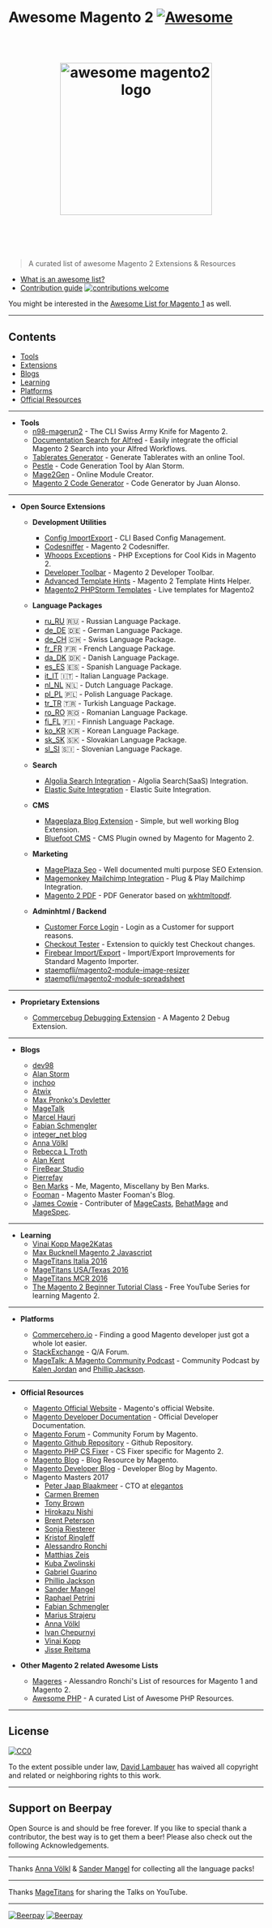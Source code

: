 # Awesome Magento 2 [![Awesome](https://cdn.rawgit.com/sindresorhus/awesome/d7305f38d29fed78fa85652e3a63e154dd8e8829/media/badge.svg)](https://github.com/sindresorhus/awesome)

<h1 align="center">
	<br>
	<img width="300" src="https://github.com/DavidLambauer/awesome-magento2/blob/b8c9566e041af1e84b11457adb664dbcadfa842c/media/awesome-magento-logo.png?raw=true" alt="awesome magento2 logo">
	<br>
	<br>
	<br>
</h1>

> A curated list of awesome Magento 2 Extensions & Resources

- [What is an awesome list?](https://github.com/sindresorhus/awesome/blob/master/awesome.md)
- [Contribution guide](contributing.md) [![contributions welcome](https://img.shields.io/badge/contributions-welcome-brightgreen.svg?style=flat)](https://github.com/dwyl/esta/issues)


You might be interested in the [Awesome List for Magento 1](https://github.com/DavidLambauer/awesome-magento) as well.

---

## Contents

- [Tools](#tools)
- [Extensions](#extensions)
- [Blogs](#blogs)
- [Learning](#learning)
- [Platforms](#platforms)
- [Official Resources](#official)

---

- **Tools**
	- [n98-magerun2](http://magerun.net/) - The CLI Swiss Army Knife for Magento 2.
	- [Documentation Search for Alfred](https://github.com/DavidLambauer/Alfred-Workflow-Magento-2-DevDocs-Search) - Easily integrate the official Magento 2 Search into your Alfred Workflows.
	- [Tablerates Generator](https://elgentos.nl/tablerates/) - Generate Tablerates with an online Tool.
	- [Pestle](https://github.com/astorm/pestle) - Code Generation Tool by Alan Storm.
	- [Mage2Gen](https://mage2gen.com/) - Online Module Creator.
	- [Magento 2 Code Generator](https://github.com/staempfli/magento2-code-generator) - Code Generator by Juan Alonso.
	
___


- **Open Source Extensions**

	- **Development Utilities**

		- [Config ImportExport](https://github.com/semaio/Magento2-ConfigImportExport) - CLI Based Config Management.
		- [Codesniffer](https://github.com/magento-ecg/coding-standard) - Magento 2 Codesniffer.
		- [Whoops Exceptions](https://github.com/yireo/Yireo_Whoops) - PHP Exceptions for Cool Kids in Magento 2.
		- [Developer Toolbar](https://github.com/mgtcommerce/Mgt_Developertoolbar) - Magento 2 Developer Toolbar.
		- [Advanced Template Hints](https://github.com/ho-nl/magento2-Ho_Templatehints) - Magento 2 Template Hints Helper.	
		- [Magento2 PHPStorm Templates](https://github.com/staempfli/magento2-phpstorm-templates) - Live templates for Magento2

	- **Language Packages**

		- [ru_RU](https://packagist.org/packages/etws/magento-language-ru_ru) :ru: - Russian Language Package.
		- [de_DE](https://github.com/splendidinternet/Magento2_German_LocalePack_de_DE) :de: - German Language 	Package.
		- [de_CH](https://github.com/staempfli/magento2-language-de-ch) 🇨🇭 - Swiss Language Package.
		- [fr_FR](https://github.com/Imaginaerum/magento2-language-fr-fr) :fr: - French Language Package.
		- [da_DK](https://magentodanmark.dk/) 🇩🇰 - Danish Language Package.
		- [es_ES](https://github.com/eusonlito/magento2-language-es_es) :es: - Spanish Language Package.
		- [it_IT](https://github.com/antoniocarboni/magento2-traduzione-italiana) :it: - Italian Language Package.
		- [nl_NL](https://bitbucket.org/creaminternet/language-nl_nl.git) 🇳🇱 - Dutch Language Package.
		- [pl_PL](https://github.com/SnowdogApps/magento2-pl_pl) 🇵🇱 - Polish Language Package.
		- [tr_TR](https://github.com/hidonet/magento2-language-tr_tr) :tr: - Turkish Language Package.
		- [ro_RO](https://github.com/EaDesgin/magento2-romanian-language-pack) 🇷🇴 - Romanian Language Package.
		- [fi_FL](https://github.com/mageplaza/magento-2-finnish-language-pack) 🇫🇮 - Finnish Language Package.
		- [ko_KR](https://github.com/mageplaza/magento-2-korean-language-pack) 🇰🇷 - Korean Language Package.
		- [sk_SK](https://github.com/mageplaza/magento-2-slovak-language-pack) 🇸🇰 - Slovakian Language Package.
		- [sl_SI](https://github.com/symfony-si/magento2-sl_si) 🇸🇮 - Slovenian Language Package.
	- **Search**
	
		- [Algolia Search Integration](https://github.com/algolia/algoliasearch-magento-2) - Algolia Search(SaaS) Integration.
		- [Elastic Suite Integration](https://github.com/Smile-SA/elasticsuite/) - Elastic Suite Integration.

	- **CMS**

		- [Mageplaza Blog Extension](https://github.com/mageplaza/magento-2-blog-extension) - Simple, but well working Blog Extension.
		- [Bluefoot CMS](https://www.bluefootcms.com/) - CMS Plugin owned by Magento for Magento 2.

	- **Marketing**

		- [MagePlaza Seo](https://github.com/mageplaza/magento-2-seo-extension) - Well documented multi purpose SEO Extension.
		- [Magemonkey Mailchimp Integration](https://github.com/ebizmarts/magento2-magemonkey) - Plug & Play Mailchimp Integration.
		- [Magento 2 PDF](https://github.com/staempfli/magento2-module-pdf) - PDF Generator based on [wkhtmltopdf](http://wkhtmltopdf.org/).
		
	- **Adminhtml / Backend**
	
		- [Customer Force Login](https://github.com/bitExpert/magento2-force-login) - Login as a Customer for support reasons.
		- [Checkout Tester](https://github.com/yireo/Yireo_CheckoutTester2) - Extension to quickly test Checkout changes.
		- [Firebear Import/Export](https://github.com/firebearstudio/importexport) - Import/Export Improvements for Standard Magento Importer.
		- [staempfli/magento2-module-image-resizer](https://github.com/staempfli/magento2-module-image-resizer)
		- [staempfli/magento2-module-spreadsheet](https://github.com/staempfli/magento2-module-spreadsheet)


---

- **Proprietary Extensions**

	- [Commercebug Debugging Extension](http://store.pulsestorm.net/products/commerce-bug-3) - A Magento 2 Debug Extension.
		
---

- **Blogs**

	- [dev98](https://dev98.de/)
	- [Alan Storm](http://alanstorm.com/category/magento-2/)
	- [inchoo](http://inchoo.net/category/magento-2/)
	- [Atwix](https://www.atwix.com/blog/)
	- [Max Pronko's Devletter](https://maxpronko.us13.list-manage.com/subscribe/post?u=1522a03b7b9e6dea003fad97a&id=dc6b454824)
	- [MageTalk](http://magetalk.com/)
	- [Marcel Hauri](https://blog.hauri.me/)
	- [Fabian Schmengler](https://www.schmengler-se.de/)
	- [integer_net blog](https://www.integer-net.com/blog/)
	- [Anna Völkl](http://anna.voelkl.at/)
	- [Rebecca L Troth](http://rebeccatroth.co.uk/)
	- [Alan Kent](https://alankent.me/)
	- [FireBear Studio](https://firebearstudio.com/blog)
	- [Pierrefay](https://www.pierrefay.com/en/tag/magento2.html)
	- [Ben Marks](http://bhmarks.com/blog/) - Me, Magento, Miscellany by Ben Marks.
	- [Fooman](http://store.fooman.co.nz/blog) - Magento Master Fooman's Blog.
	- [James Cowie](http://jamescowie.me/) - Contributer of [MageCasts](http://www.magecasts.io/), [BehatMage](https://github.com/MageTest/BehatMage) and [MageSpec](https://github.com/MageTest/MageSpec).	

---

- **Learning**
	- [Vinai Kopp Mage2Katas](https://www.youtube.com/channel/UCRFDWo7jTlrpEsJxzc7WyPw)
	- [Max Bucknell Magento 2 Javascript](https://www.youtube.com/watch?v=tHxebA-jOSo)
	- [MageTitans Italia 2016](https://www.youtube.com/playlist?list=PLwB4Uz_0hoVP3Fm_c4HfNPK5JdRD6DIDl)
	- [MageTitans USA/Texas 2016](https://www.youtube.com/playlist?list=PLwB4Uz_0hoVOLU7LPRNL4lAmJeAv7HQ-b)
	- [MageTitans MCR 2016](https://www.youtube.com/playlist?list=PLwB4Uz_0hoVMOnBRS49ICbNWOU5jhNNWC)
	- [The Magento 2 Beginner Tutorial Class](https://www.youtube.com/playlist?list=PLtaXuX0nEZk9eL59JGE3ny-_GAU-z5X5D&utm_content=buffer797bf&utm_medium=social&utm_source=twitter.com&utm_campaign=buffer) - Free YouTube Series for learning Magento 2.

---

- **Platforms**

	- [Commercehero.io](https://commercehero.io/) - Finding a good Magento developer just got a whole lot easier.
	- [StackExchange](http://magento.stackexchange.com/) - Q/A Forum.
	- [MageTalk: A Magento Community Podcast](http://magetalk.com/) - Community Podcast by [Kalen Jordan](https://commercehero.io/kalenjordan) and [Phillip Jackson](https://commercehero.io/philwinkle).

---

- **Official Resources**

	- [Magento Official Website](https://www.magento.com) - Magento's official Website.
	- [Magento Developer Documentation](http://devdocs.magento.com/) - Official Developer Documentation.
	- [Magento Forum](https://community.magento.com/) - Community Forum by Magento.
	- [Magento Github Repository](https://github.com/magento/magento2) - Github Repository.
	- [Magento PHP CS Fixer](https://github.com/magento/marketplace-eqp) - CS Fixer specific for Magento 2.
	- [Magento Blog](https://blog.magento.com) - Blog Resource by Magento.
	- [Magento Developer Blog](https://community.magento.com/t5/Magento-DevBlog/bg-p/devblog?nobounce=) - Developer Blog by Magento.
	- Magento Masters 2017
	  - [Peter Jaap Blaakmeer](https://commercehero.io/peterjaap) - CTO at [elegantos](https://www.elgentos.nl/)
	  - [Carmen Bremen](https://commercehero.io/neoshops)
	  - [Tony Brown](https://commercehero.io/tonegolf71)
	  - [Hirokazu Nishi]()
	  - [Brent Peterson](https://commercehero.io/brentwpeterson)
	  - [Sonja Riesterer](https://commercehero.io/sonja)
	  - [Kristof Ringleff](https://commercehero.io/fooman)
	  - [Alessandro Ronchi](https://commercehero.io/aleron75)
	  - [Matthias Zeis](https://commercehero.io/mzeis)
	  - [Kuba Zwolinski](https://commercehero.io/kuba)
	  - [Gabriel Guarino](https://commercehero.io/guarinomagento)
	  - [Phillip Jackson](https://commercehero.io/philwinkle)
	  - [Sander Mangel](https://commercehero.io/sander)
	  - [Raphael Petrini](https://commercehero.io/raphaelpetrini)
	  - [Fabian Schmengler](https://commercehero.io/schmengler)
	  - [Marius Strajeru](https://commercehero.io/MariusStrajeru)
	  - [Anna Völkl](https://commercehero.io/annavoelkl)
	  - [Ivan Chepurnyi](https://commercehero.io/ivan)
	  - [Vinai Kopp](https://commercehero.io/vinai)
	  - [Jisse Reitsma](https://commercehero.io/jissereitsma)

- **Other Magento 2 related Awesome Lists**

	- [Mageres](https://github.com/aleron75/mageres) - Alessandro Ronchi's List of resources for Magento 1 and Magento 2.
	- [Awesome PHP](https://github.com/ziadoz/awesome-php) - A curated List of Awesome PHP Resources.

---

## License

[![CC0](http://mirrors.creativecommons.org/presskit/buttons/88x31/svg/cc-zero.svg)](https://creativecommons.org/publicdomain/zero/1.0/)

To the extent possible under law, [David Lambauer](http://davidlambauer.de) has waived all copyright and related or neighboring rights to this work.

---

## Support on Beerpay

Open Source is and should be free forever. If you like to special thank a contributor, the best way is to get them a beer! Please also check out the following Acknowledgements.

--- 

Thanks [Anna Völkl](https://github.com/avoelkl) & [Sander Mangel](https://github.com/sandermangel) for collecting all the language packs!

---

Thanks [MageTitans](http://www.magetitans.co.uk/) for sharing the Talks on YouTube.

---

[![Beerpay](https://beerpay.io/DavidLambauer/awesome-magento2/badge.svg?style=beer-square)](https://beerpay.io/DavidLambauer/awesome-magento2)  [![Beerpay](https://beerpay.io/DavidLambauer/awesome-magento2/make-wish.svg?style=flat-square)](https://beerpay.io/DavidLambauer/awesome-magento2?focus=wish)
